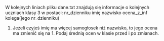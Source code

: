 W kolejnych liniach pliku dane.txt znajdują się informacje o kolejnych uczniach klasy 3 w postaci:
nr_dzienniku imię nazwisko ocena_z_inf kolega(jego nr_dzienniku)

1. Jeżeli czyjeś imię ma więcej samogłosek niż nazwisko, to jego ocena ma zmienić się na 1. Podaj średnią ocen w klasie przed i po zmianach.
